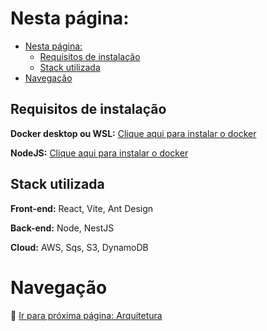 # Nesta página:

- [Nesta página:](#nesta-página)
  - [Requisitos de instalação](#requisitos-de-instalação)
  - [Stack utilizada](#stack-utilizada)
- [Navegação](#navegação)


## Requisitos de instalação

**Docker desktop ou WSL:** [Clique aqui para instalar o docker](https://docs.docker.com/engine/install/)

**NodeJS:** [Clique aqui para instalar o docker](https://docs.docker.com/engine/install/)

## Stack utilizada

**Front-end:** React, Vite, Ant Design

**Back-end:** Node, NestJS

**Cloud:** AWS, Sqs, S3, DynamoDB




# Navegação

🔗 [Ir para próxima página: Arquitetura](./2-Architecture.md)